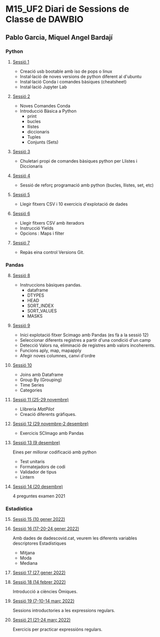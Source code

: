 # M15_UF2 Diari de Sessions de Classe de DAWBIO
## Pablo Garcia, Miquel Angel Bardají

### Python 

1. [Sessió 1](./Sessi%C3%B31_PreparacioEntorn "Sessió 1")
	- Creació usb bootable amb iso de pops o linux
	- Instal·lació de noves versions de python diferent al d'ubuntu
	- Instal·lació Conda i comandes bàsiques (cheatsheet)
	- Instal·lació Jupyter Lab
2. [Sessió 2](./Sessi%C3%B32_ComandesConda "Sessió 2")
	- Noves Comandes Conda
	- Introducció Bàsica a Python 
		- print
		- bucles
		- llistes
		- diccionaris
		- Tuples
		- Conjunts (Sets)
3. [Sessió 3](./Sessi%C3%B33_Cheatsheet "Sessió 3")
	- Chuletari propi de comandes bàsiques python per Llistes i Diccionaris
4. [Sessió 4](./Sessi%C3%B34_exercicisRepasPython "Sessió4")
	- Sessió de reforç programació amb python (bucles, llistes, set, etc)
5. [Sessió 5](./Sessió5_ExplotacioFitxersCSV "Sessió 5")
	- Llegir fitxers CSV i 10 exercicis d'explotació de dades

6. [Sessió 6](./sessio6_Iteradors_Fitxers "Sessió 6")
	- Llegir fitxers CSV amb iteradors
	- Instrucció Yields
	- Opcions : Maps i filter

7. [Sessió 7](./sessió7_git "Sessió 7")
	- Repàs eina control Versions Git.

### Pandas 

8. [Sessió 8](./Sessió8_Pandas "Sessió 8")
	- Instruccions bàsiques pandas.
		* dataframe
		* DTYPES
		* HEAD
		* SORT_INDEX
		* SORT_VALUES
		* MASKS


9. [Sessió 9](./Sessió9_PandasScimago "Sessió 9")
	- Inici explotació fitxer Scimago amb Pandas (es fà a la sessió 12)
	- Seleccionar diferents registres a partir d'una condició d'un camp
	- Detecció Valors na, eliminació de registres amb valors incoherents.
	- Funcions aply, map, mapapply
	- Afegir noves columnes, canvi d'ordre

10. [Sessió 10](./Sessió10_JoinPandas "Sessió 10")
	- Joins amb Dataframe
	- Group By (Grouping)
	- Time Series
	- Categories


11. [Sessió 11 (25-29 novembre)](./Sessió11_Grafiques "Sessió 11")

	- Llibreria *MatPilot* 
	- Creació diferents gràfiques.

12. [Sessió 12 (29 novembre-2 desembre)](./Sessió12_ScimagoPandas "Sessió 12")

	- Exercicis SCImago amb Pandas 

13. [Sessió 13 (9 desembre)](./Sessió13_Validadors "Sessió 13")

	Eines per millorar codificació amb python
	- Test unitaris
	- Formatejadors de codi
	- Validador de tipus
	- Lintern

14. [Sessió 14 (20 desembre)](./Sessió14_ExamSolutions "Exam 14")

	4 preguntes examen 2021

### Estadística 
 
15. [Sessió 15 (10 gener 2022)](./Sessió15_Estadistica "Estadística ")	


16. [Sessió 16 (17-20-24 gener 2022)](./Sessió16_EstadisticaDadesCovid "Dades covid ")	

	Amb dades de dadescovid.cat, veurem les diferents variables descriptores Estadístiques
	
	- Mitjana
	- Moda
	- Mediana

17. [Sessió 17 (27 gener 2022)](./Sessió17_PràcticaEstadistica "Pràctica Estadística")

18. [Sessió 18 (14 febrer 2022)](./Sessió18_Òmiques "Ciencies Òmiques")

	Introducció a ciències Òmiques.

19. [Sessió 19 (7-10-14 març 2022)](./Sessió19_expressionsRegulars "Sessió19_expressionsRegulars")

	Sessions introductories a les expressions regulars.

20. [Sessió 21 (21-24 març 2022)](./Sessió20_exercicis "Sessió20_exercicis")

	Exercicis per practicar expressións regulars.